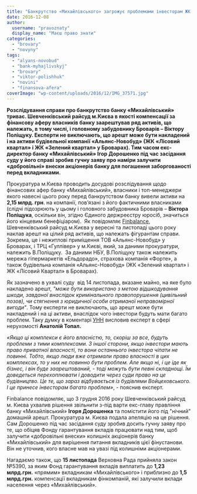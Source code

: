 ```yaml
---
title: "Банкрутство «Михайлівського» загрожує проблемами інвесторам ЖК \"Лісовий квартал\" та \"Зелений квартал\" у Броварах, - експерт"
date: 2016-12-08
author: 
  username: "pravoznaty"
  display_name: "Маєш право знати"
categories: 
  - "brovary"
  - "novyny"
tags: 
  - "alyans-novobud"
  - "bank-myhajlivskyj"
  - "brovary"
  - "viktor-polishhuk"
  - "novini"
  - "finansova-afera"
coverImage: "wp-content/uploads/2016/12/IMG_37571.jpg"
---
```


**Розслідування справи про банкрутство банку «Михайлівський» триває. Шевченківський райсуд м.Києва в якості компенсації за фінансову аферу власників банку заарештував ряд активів, що належать, в тому числі, і головному забудовнику Броварів – Віктору Поліщуку. Експерти не виключають, що арешт може бути накладений і на активи будівельної компанії «Альянс-Новобуд» (ЖК «Лісовий квартал» і ЖК «Зелений квартал» у Броварах). Тим часом екс-директор банку «Михайлівський» Ігор Дорошенко під час засідання суду у його справі зробив гучну заяву про наміри залучити «добровільні» внески акціонерів банку для погашення заборгованості перед вкладниками.**

Прокуратура м.Києва проводить досудові розслідування щодо фінансових афер банку «Михайлівський», власники і топ-менеджери якого навесні цього року перед банкрутством банку вивели активи на **2,15 млрд. грн**. на компанії, пов’язані з його фактичними власниками (слідчі підозрюють у цьому і головного забудовника Броварів – **Віктора Поліщука**, оскільки він, згідно Єдиного держреєстру юросіб, значиться його кінцевим бенефіціаром).  Як повідомляє [Finbalance](https://finbalance.com.ua/news/Doroshenko-khay-eks-aktsioneri-Mikhaylivskoho-dobrovilno-povernut-koshti-vkladnikam), Шевченківський райсуд м.Києва у вересні та листопаді цього року наклав арешт на цілий ряд активів, що належать фігурантам справи. Зокрема, це і нежитлові приміщення ТОВ «Альянс-Новобуд» у Броварах, і ТРЦ «Гуллівер» у м.Києві, який, за даними прокуратури, належить В.Поліщуку.  За даними НБУ, В.Поліщуку також належить мережа гіпермаркетів «Ельдорадо», страхова компанія «Форте», а також будівельна компанія «Альянс-Новобуд» (ЖК «Зелений квартал» і ЖК «Лісовий Квартал» в Броварах).

Як зазначено в ухвалі суду  від 14 листопада, вказане майно, на яке було накладено арешт, _"може бути використано з метою відшкодування шкоди, завданої внаслідок кримінального правопорушення (цивільний позов), чи стягнення з юридичної особи отриманої неправомірної вигоди"_. Тому експерти не виключають, що арешт може бути накладений і на ці активи, внаслідок чого інвестори будуть мати багато проблем. Таку думку в коментарі [УНН](https://www.unn.com.ua/ru/news/1624564-vkladati-koshti-v-zhitlovi-kompleksi-vlasnika-banku-mikhaylivskiy-rizikovano-ekspert) висловив експерт в сфері нерухомості **Анатолій Топал.**

_«Якщо ці комплекси є його власністю, то, скоріш за все, будуть проблеми з тими комплексами. З іншої сторони, якщо інвестори мають право приватної власності, то вони останнього інвестора чіпати не повинні. Тобто, якщо люди вже отримали право власності в цих комплексах, то у них не повинно бути проблем. Але якщо ні, і це іде як бізнес, і він буде заарештований, - тоді можуть бути певні складнощі. Їм доведеться перехоплювати і доводити через суди право на це будівництво. Це те, що зараз відбувається із будівлями Войцеховського. І це принесе інвесторам багато проблем»_, - пояснив експерт.

Finbalance повідомляє, що 3 грудня 2016 року Шевченківський райсуд м. Києва ухвалив рішення звільнити з-під варти екс-главу правління банку «Михайлівський» **Ігоря Дорошенка** та помістити його під "нічний" домашній арешт. Прокуратура м. Києва подала апеляцію на це рішення. Сам Дорошенко під час засідання суду зробив досить гучну заяву про те, що обіцяв Фонду гарантування вкладів працювати над тим, щоб залучити «добровільні внески» колишніх акціонерів банку «Михайлівський» для вирішення питання вкладників цієї фінустанови. Він не уточнив, кого власне мав на увазі під колишніми акціонерами.

Нагадаємо також, що **15 листопада** Верховна Рада прийняла закон №5390, за яким Фонд гарантування вкладів виплатить до **1,23** **млрд.грн.** «прямим» вкладникам «Михайлівського» і приблизно до **1,5 млрд.грн.** компенсації вкладникам фінкомпаній, які залучили вклади населення через «Михайлівський».
